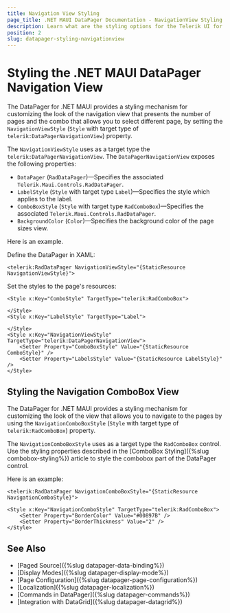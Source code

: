 ```yaml
---
title: Navigation View Styling
page_title: .NET MAUI DataPager Documentation - NavigationView Styling
description: Learn what are the styling options for the Telerik UI for .NET MAUI DataPager NavigationView view.
position: 2
slug: datapager-styling-navigationview
---
```


# Styling the .NET MAUI DataPager Navigation View

The DataPager for .NET MAUI provides a styling mechanism for customizing the look of the navigation view that presents the number of pages and the combo that allows you to select different page, by setting the `NavigationViewStyle` (`Style` with target type of `telerik:DataPagerNavigationView`) property.

The `NavigationViewStyle` uses as a target type the `telerik:DataPagerNavigationView`. The `DataPagerNavigationView` exposes the following properties:

* `DataPager` (`RadDataPager`)&mdash;Specifies the associated `Telerik.Maui.Controls.RadDataPager`.
* `LabelStyle` (`Style` with target type `Label`)&mdash;Specifies the style which applies to the label.
* `ComboBoxStyle` (`Style` with target type `RadComboBox`)&mdash;Specifies the associated `Telerik.Maui.Controls.RadDataPager`.
* `BackgroundColor` (`Color`)&mdash;Specifies the background color of the page sizes view.

Here is an example.

Define the DataPager in XAML:

```XAML
<telerik:RadDataPager NavigationViewStyle="{StaticResource NavigationViewStyle}">
```

Set the styles to the page's resources:

```XAML
<Style x:Key="ComboStyle" TargetType="telerik:RadComboBox">

</Style>
<Style x:Key="LabelStyle" TargetType="Label">

</Style>
<Style x:Key="NavigationViewStyle" TargetType="telerik:DataPagerNavigationView">
    <Setter Property="ComboBoxStyle" Value="{StaticResource ComboStyle}" />
    <Setter Property="LabelsStyle" Value="{StaticResource LabelStyle}" />
</Style>
```

## Styling the Navigation ComboBox View

The DataPager for .NET MAUI provides a styling mechanism for customizing the look of the view that allows you to navigate to the pages by using the `NavigationComboBoxStyle` (`Style` with target type of `telerik:RadComboBox`) property.

The `NavigationComboBoxStyle` uses as a target type the `RadComboBox` control. Use the styling properties described in the [ComboBox Styling]({%slug combobox-styling%}) article to style the combobox part of the DataPager control. 

Here is an example:

```XAML
<telerik:RadDataPager NavigationComboBoxStyle="{StaticResource NavigationComboStyle}">
```

```XAML
<Style x:Key="NavigationComboStyle" TargetType="telerik:RadComboBox">
    <Setter Property="BorderColor" Value="#00897B" />
    <Setter Property="BorderThickness" Value="2" />
</Style>
```

## See Also

- [Paged Source]({%slug datapager-data-binding%})
- [Display Modes]({%slug datapager-display-mode%})
- [Page Configuration]({%slug datapager-page-configuration%})
- [Localization]({%slug datapager-localization%})
- [Commands in DataPager]({%slug datapager-commands%})
- [Integration with DataGrid]({%slug datapager-datagrid%})